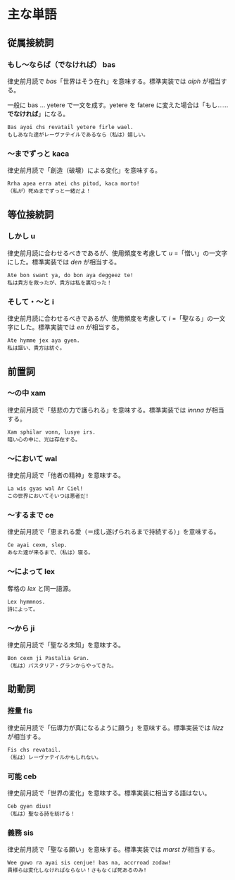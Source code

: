 # 主な単語

## 従属接続詞

### もし～ならば（でなければ） bas

律史前月読で *bas*「世界はそう在れ」を意味する。標準実装では *aiph* が相当する。

一般に bas ... yetere で一文を成す。yetere を fatere に変えた場合は「もし……**でなければ**」になる。

```arlusye
Bas ayoi chs revatail yetere firle wael.
もしあなた達がレーヴァテイルであるなら（私は）嬉しい。
```

### ～までずっと kaca

律史前月読で「創造（破壊）による変化」を意味する。

```arlusye
Rrha apea erra atei chs pitod, kaca morto!
（私が）死ぬまでずっと一緒だよ！
```

## 等位接続詞

### しかし u

律史前月読に合わせるべきであるが、使用頻度を考慮して *u* =「憎い」の一文字にした。標準実装では *den* が相当する。

```arlusye
Ate bon swant ya, do bon aya deggeez te!
私は貴方を救ったが、貴方は私を裏切った！
```

### そして・～と i

律史前月読に合わせるべきであるが、使用頻度を考慮して *i* =「聖なる」の一文字にした。標準実装では *en* が相当する。

```arlusye
Ate hymme jex aya gyen.
私は謳い、貴方は紡ぐ。
```

## 前置詞

### ～の中 xam

律史前月読で「慈悲の力で護られる」を意味する。標準実装では *innna* が相当する。

```arlusye
Xam sphilar vonn, lusye irs.
暗い心の中に、光は存在する。
```

### ～において wal

律史前月読で「他者の精神」を意味する。

```arlusye
La wis gyas wal Ar Ciel!
この世界においてそいつは悪者だ!
```

### ～するまで ce

律史前月読で「恵まれる愛（＝成し遂げられるまで持続する）」を意味する。

```arlusye
Ce ayai cexm, slep.
あなた達が来るまで、（私は）寝る。
```

### ～によって lex

奪格の *lex* と同一語源。

```arlusye
Lex hymmnos.
詩によって。
```

### ～から ji

律史前月読で「聖なる未知」を意味する。

```arlusye
Bon cexm ji Pastalia Gran.
（私は）パスタリア・グランからやってきた。
```

## 助動詞

### 推量 fis

律史前月読で「伝導力が真になるように願う」を意味する。標準実装では *llizz* が相当する。

```arlusye
Fis chs revatail.
（私は）レーヴァテイルかもしれない。
```

### 可能 ceb

律史前月読で「世界の変化」を意味する。標準実装に相当する語はない。

```arlusye
Ceb gyen dius!
（私は）聖なる詩を紡げる！
```

### 義務 sis

律史前月読で「聖なる願い」を意味する。標準実装では *marst* が相当する。

```arlusye
Wee guwo ra ayai sis cenjue! bas na, accrroad zodaw!
貴様らは変化しなければならない！さもなくば死あるのみ!
```
